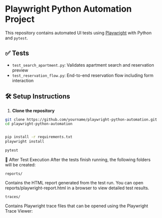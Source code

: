 #  Playwright Python Automation Project

This repository contains automated UI tests using [Playwright](https://playwright.dev/python/) with Python and `pytest`.

## ✅ Tests

- `test_search_apartment.py`: Validates apartment search and reservation preview
- `test_reservation_flow.py`: End-to-end reservation flow including form interaction

## 🛠️ Setup Instructions

1. **Clone the repository**

```bash
git clone https://github.com/yourname/playwright-python-automation.git
cd playwright-python-automation


pip install -r requirements.txt
playwright install

pytest
```

📁 After Test Execution
After the tests finish running, the following folders will be created:
```
reports/
```
Contains the HTML report generated from the test run. You can open reports/playwright-report.html in a browser to view detailed test results.
```
traces/
```
Contains Playwright trace files that can be opened using the Playwright Trace Viewer: